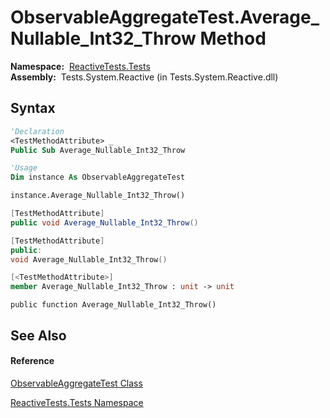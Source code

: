 # ObservableAggregateTest.Average\_Nullable\_Int32\_Throw Method

**Namespace:**  [ReactiveTests.Tests](ReactiveTests.Tests\ReactiveTests.Tests.md)  
**Assembly:**  Tests.System.Reactive (in Tests.System.Reactive.dll)

## Syntax

```vb
'Declaration
<TestMethodAttribute> _
Public Sub Average_Nullable_Int32_Throw
```

```vb
'Usage
Dim instance As ObservableAggregateTest

instance.Average_Nullable_Int32_Throw()
```

```csharp
[TestMethodAttribute]
public void Average_Nullable_Int32_Throw()
```

```c++
[TestMethodAttribute]
public:
void Average_Nullable_Int32_Throw()
```

```fsharp
[<TestMethodAttribute>]
member Average_Nullable_Int32_Throw : unit -> unit 
```

```jscript
public function Average_Nullable_Int32_Throw()
```

## See Also

#### Reference

[ObservableAggregateTest Class](ObservableAggregateTest\ObservableAggregateTest.md)

[ReactiveTests.Tests Namespace](ReactiveTests.Tests\ReactiveTests.Tests.md)




